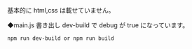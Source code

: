 基本的に html,css は載せていません。

◆main.js 書き出し
dev-build で debug が true になっています。

```
npm run dev-build or npm run build
```
